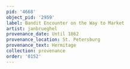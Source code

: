 ```yaml
---
pid: '4668'
object_pid: '2959'
label: Bandit Encounter on the Way to Market
artist: janbrueghel
provenance_date: Until 1862
provenance_location: St. Petersburg
provenance_text: Hermitage
collection: provenance
order: '0152'
---
```

